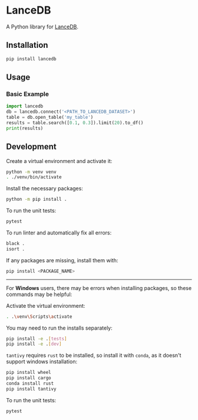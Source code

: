 # LanceDB

A Python library for [LanceDB](https://github.com/lancedb/lancedb).

## Installation

```bash
pip install lancedb
```

## Usage

### Basic Example

```python
import lancedb
db = lancedb.connect('<PATH_TO_LANCEDB_DATASET>')
table = db.open_table('my_table')
results = table.search([0.1, 0.3]).limit(20).to_df()
print(results)
```


## Development

Create a virtual environment and activate it:

```bash
python -m venv venv
. ./venv/bin/activate
```

Install the necessary packages:

```bash
python -m pip install .
```

To run the unit tests:

```bash
pytest
```

To run linter and automatically fix all errors:

```bash
black .
isort .
```

If any packages are missing, install them with:

```bash
pip install <PACKAGE_NAME>
```


___
For **Windows** users, there may be errors when installing packages, so these commands may be helpful:

Activate the virtual environment:
```bash
. .\venv\Scripts\activate
```

You may need to run the installs separately:
```bash
pip install -e .[tests]
pip install -e .[dev]
```


`tantivy` requires `rust` to be installed, so install it with `conda`, as it doesn't support windows installation:
```bash
pip install wheel
pip install cargo
conda install rust
pip install tantivy
```

To run the unit tests:
```bash
pytest
```